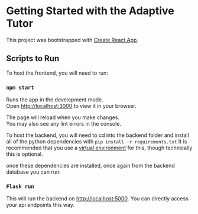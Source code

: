 # Getting Started with the Adaptive Tutor

This project was bootstrapped with [Create React App](https://github.com/facebook/create-react-app).

## Scripts to Run
To host the frontend, you will need to run:

### `npm start`

Runs the app in the development mode.\
Open [http://localhost:3000](http://localhost:3000) to view it in your browser.

The page will reload when you make changes.\
You may also see any lint errors in the console.

To host the backend, you will need to cd into the backend folder and install all of the python dependencies with `pip install -r requirements.txt`
It is recommended that you use a [virtual environment](https://docs.python.org/3/library/venv.html) for this, though technically this is optional.

once these dependencies are installed, once again from the backend database you can run:

### `Flask run`

This will run the backend on [http://localhost:5000](http://localhost:5000). You can directly access your api endpoints this way.
